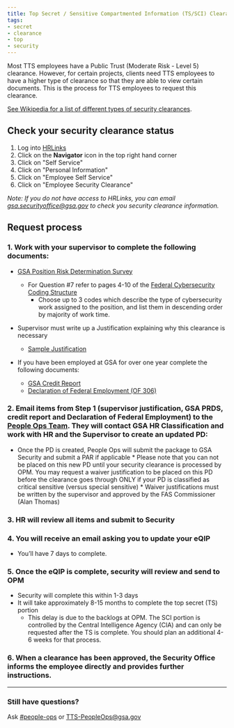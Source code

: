 ```yaml
---
title: Top Secret / Sensitive Compartmented Information (TS/SCI) Clearance
tags:
- secret
- clearance
- top
- security
---
```


Most TTS employees have a Public Trust (Moderate Risk - Level 5) clearance. However, for certain projects, clients need TTS employees to have a higher type of clearance so that they are able to view certain documents.  This is the process for TTS employees to request this clearance.

[See Wikipedia for a list of different types of security clearances](https://en.wikipedia.org/wiki/List_of_U.S._security_clearance_terms).

## Check your security clearance status

1. Log into [HRLinks]({{site.baseurl}}/leave/#logging-into-hr-links)
2. Click on the **Navigator** icon in the top right hand corner
3. Click on "Self Service"
4. Click on "Personal Information"
5. Click on "Employee Self Service"
6. Click on "Employee Security Clearance"

*Note: If you do not have access to HRLinks, you can email [gsa.securityoffice@gsa.gov](mailto:gsa.securityoffice@gsa.gov) to check you security clearance information.*

## Request process

### 1. Work with your supervisor to complete the following documents:
* [GSA Position Risk Determination Survey](https://goo.gl/nC9D5S)
   * For Question #7 refer to pages 4-10 of the [Federal Cybersecurity Coding Structure](https://goo.gl/633NXj)  
     * Choose up to 3 codes which describe the type of cybersecurity work assigned to the position, and list them in descending order by majority of work time.

* Supervisor must write up a Justification explaining why this clearance is necessary
   * [Sample Justification](https://goo.gl/FVRmeZ)

* If you have been employed at GSA for over one year complete the following documents:
   * [GSA Credit Report](https://goo.gl/GiFhBy)
   * [Declaration of Federal Employment (OF 306)](https://goo.gl/QDkDZC)

### 2. Email items from Step 1 (supervisor justification, GSA PRDS, credit report and Declaration of Federal Employment) to the [People Ops Team](mailto:TTS-PeopleOps@gsa.gov).  They will contact GSA HR Classification and work with HR and the Supervisor to create an updated PD:
* Once the PD is created, People Ops will submit the package to GSA Security and submit a PAR if applicable
      * Please note that you can not be placed on this new PD until your security clearance is processed by OPM. You may request a waiver justification to be placed on this PD before the clearance goes through ONLY if your PD is classified as critical sensitive (versus special sensitive)
      * Waiver justifications must be written by the supervisor and approved by the FAS Commissioner (Alan Thomas)

### 3. HR will review all items and submit to Security

### 4. You will receive an email asking you to update your eQIP  
* You’ll have 7 days to complete.

### 5. Once the eQIP is complete, security will review and send to OPM 
* Security will complete this within 1-3 days
* It will take approximately 8-15 months to complete the top secret (TS) portion 
  * This delay is due to the backlogs at OPM. The SCI portion is controlled by the Central Intelligence Agency (CIA) and can only be requested after the TS is complete.  You should plan an additional 4-6 weeks for that process.
  
### 6. When a clearance has been approved, the Security Office informs the employee directly and provides further instructions. 

--------------------------------------------------------------------------------

### Still have questions?

Ask [#people-ops](https://gsa-tts.slack.com/messages/people-ops) or [TTS-PeopleOps@gsa.gov](mailto:TTS-PeopleOps@gsa.gov)

